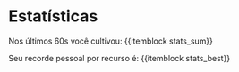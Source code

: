 # Estatísticas

Nos últimos 60s você cultivou: {{itemblock stats_sum}}

Seu recorde pessoal por recurso é: {{itemblock stats_best}}